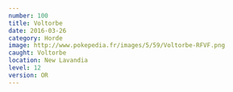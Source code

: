 ```yaml
---
number: 100
title: Voltorbe
date: 2016-03-26
category: Horde
image: http://www.pokepedia.fr/images/5/59/Voltorbe-RFVF.png
caught: Voltorbe
location: New Lavandia
level: 12
version: OR
---
```

